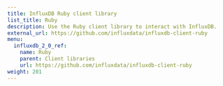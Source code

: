 ```yaml
---
title: InfluxDB Ruby client library
list_title: Ruby
description: Use the Ruby client library to interact with InfluxDB.
external_url: https://github.com/influxdata/influxdb-client-ruby
menu:
  influxdb_2_0_ref:
    name: Ruby
    parent: Client libraries
    url: https://github.com/influxdata/influxdb-client-ruby
weight: 201
---
```


